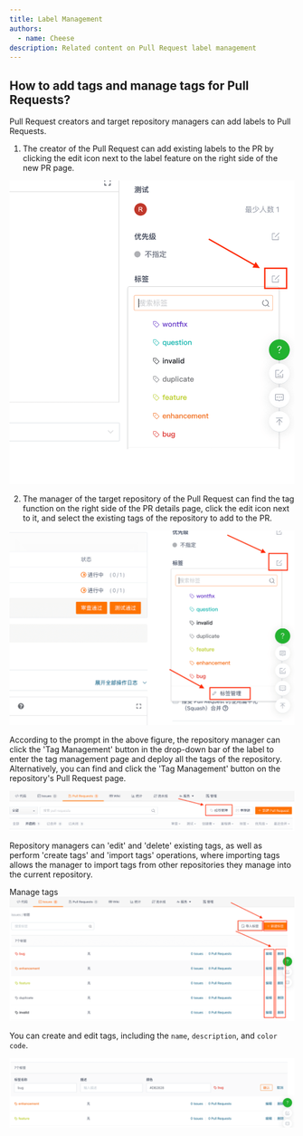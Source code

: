 ```yaml
---
title: Label Management
authors:
  - name: Cheese
description: Related content on Pull Request label management
---
```


## How to add tags and manage tags for Pull Requests?

Pull Request creators and target repository managers can add labels to Pull Requests.

1. The creator of the Pull Request can add existing labels to the PR by clicking the edit icon next to the label feature on the right side of the new PR page.

![Add Tag](./assets/tag-add.png)

2. The manager of the target repository of the Pull Request can find the tag function on the right side of the PR details page, click the edit icon next to it, and select the existing tags of the repository to add to the PR.

![Add Tags](./assets/tag-control.png)

According to the prompt in the above figure, the repository manager can click the 'Tag Management' button in the drop-down bar of the label to enter the tag management page and deploy all the tags of the repository. Alternatively, you can find and click the 'Tag Management' button on the repository's Pull Request page.

![Tag Management](./assets/tag-find-control.png)

Repository managers can 'edit' and 'delete' existing tags, as well as perform 'create tags' and 'import tags' operations, where importing tags allows the manager to import tags from other repositories they manage into the current repository.

Manage tags ![Tag Edit](./assets/tag-edit.png)

You can create and edit tags, including the `name`, `description`, and `color code`.

![Tag Management](./assets/tag-change.png)